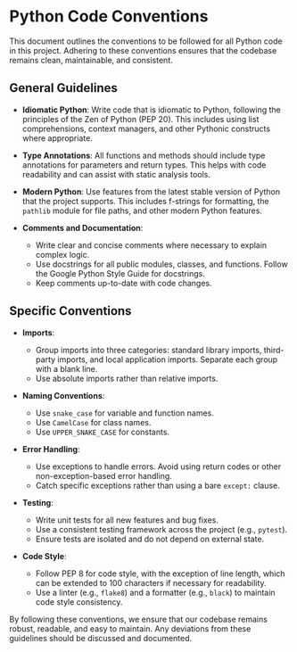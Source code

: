# Python Code Conventions

This document outlines the conventions to be followed for all Python code in this project. Adhering to these conventions ensures that the codebase remains clean, maintainable, and consistent.

## General Guidelines

- **Idiomatic Python**: Write code that is idiomatic to Python, following the principles of the Zen of Python (PEP 20). This includes using list comprehensions, context managers, and other Pythonic constructs where appropriate.

- **Type Annotations**: All functions and methods should include type annotations for parameters and return types. This helps with code readability and can assist with static analysis tools.

- **Modern Python**: Use features from the latest stable version of Python that the project supports. This includes f-strings for formatting, the `pathlib` module for file paths, and other modern Python features.

- **Comments and Documentation**: 
  - Write clear and concise comments where necessary to explain complex logic.
  - Use docstrings for all public modules, classes, and functions. Follow the Google Python Style Guide for docstrings.
  - Keep comments up-to-date with code changes.

## Specific Conventions

- **Imports**: 
  - Group imports into three categories: standard library imports, third-party imports, and local application imports. Separate each group with a blank line.
  - Use absolute imports rather than relative imports.

- **Naming Conventions**:
  - Use `snake_case` for variable and function names.
  - Use `CamelCase` for class names.
  - Use `UPPER_SNAKE_CASE` for constants.

- **Error Handling**: 
  - Use exceptions to handle errors. Avoid using return codes or other non-exception-based error handling.
  - Catch specific exceptions rather than using a bare `except:` clause.

- **Testing**: 
  - Write unit tests for all new features and bug fixes.
  - Use a consistent testing framework across the project (e.g., `pytest`).
  - Ensure tests are isolated and do not depend on external state.

- **Code Style**: 
  - Follow PEP 8 for code style, with the exception of line length, which can be extended to 100 characters if necessary for readability.
  - Use a linter (e.g., `flake8`) and a formatter (e.g., `black`) to maintain code style consistency.

By following these conventions, we ensure that our codebase remains robust, readable, and easy to maintain. Any deviations from these guidelines should be discussed and documented.
